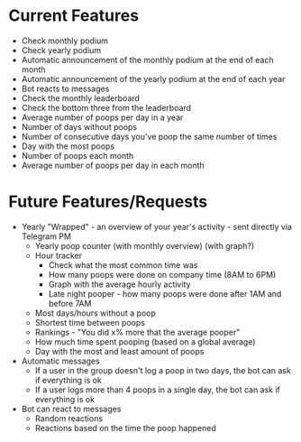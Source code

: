 # Current Features
- Check monthly podium
- Check yearly podium
- Automatic announcement of the monthly podium at the end of each month
- Automatic announcement of the yearly podium at the end of each year
- Bot reacts to messages
- Check the monthly leaderboard
- Check the bottom three from the leaderboard
- Average number of poops per day in a year
- Number of days without poops
- Number of consecutive days you've poop the same number of times
- Day with the most poops
- Number of poops each month
- Average number of poops per day in each month


# Future Features/Requests
- Yearly "Wrapped" - an overview of your year's activity - sent directly via Telegram PM
    - Yearly poop counter (with monthly overview) (with graph?)
    - Hour tracker
        - Check what the most common time was
        - How many poops were done on company time (8AM to 6PM)
        - Graph with the average hourly activity
        - Late night pooper - how many poops were done after 1AM and before 7AM
    - Most days/hours without a poop
    - Shortest time between poops
    - Rankings - "You did x% more that the average pooper"
    - How much time spent pooping (based on a global average)
    - Day with the most and least amount of poops
- Automatic messages
    - If a user in the group doesn't log a poop in two days, the bot can ask if everything is ok
    - If a user logs more than 4 poops in a single day, the bot can ask if everything is ok
- Bot can react to messages
    - Random reactions
    - Reactions based on the time the poop happened
